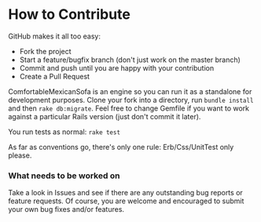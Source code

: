 # How to Contribute

GitHub makes it all too easy:

* Fork the project
* Start a feature/bugfix branch (don't just work on the master branch)
* Commit and push until you are happy with your contribution
* Create a Pull Request

ComfortableMexicanSofa is an engine so you can run it as a standalone for development purposes. Clone your fork into a directory, run `bundle install` and then `rake db:migrate`. Feel free to change Gemfile if you want to work against a particular Rails version (just don't commit it later).

You run tests as normal: `rake test`

As far as conventions go, there's only one rule: Erb/Css/UnitTest only please.

### What needs to be worked on
Take a look in Issues and see if there are any outstanding bug reports or feature requests. Of course, you are welcome and encouraged to submit your own bug fixes and/or features.